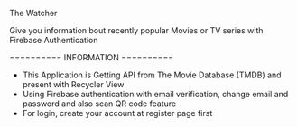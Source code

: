 The Watcher

Give you information bout recently popular Movies or TV series with Firebase Authentication

========== INFORMATION ==========
- This Application is Getting API from The Movie Database (TMDB) and present with Recycler View
- Using Firebase authentication with email verification, change email and password and also scan QR code feature
- For login, create your account at register page first
